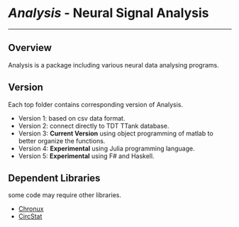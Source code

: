 # *Analysis* - Neural Signal Analysis
___

## Overview
Analysis is a package including various neural data analysing programs.

## Version
Each top folder contains corresponding version of Analysis.

* Version 1: based on csv data format.
* Version 2: connect directly to TDT TTank database.
* Version 3: __Current Version__ using object programming of matlab to 
better organize the functions.
* Version 4: __Experimental__ using Julia programming language.
* Version 5: __Experimental__ using F# and Haskell.

## Dependent Libraries
some code may require other libraries.

* [Chronux](http://www.chronux.org)
* [CircStat](http://www.mathworks.com/matlabcentral/fileexchange/10676-circular-statistics-toolbox-directional-statistics)
